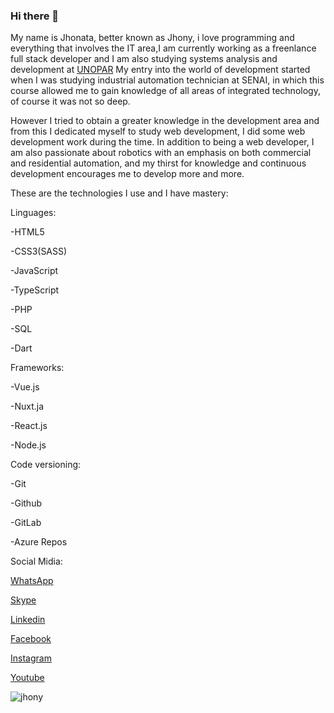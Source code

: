 ### Hi there 👋

My name is Jhonata, better known as Jhony, i love programming and everything that involves the IT area,I am currently working as a freenlance full stack developer and I am also studying systems analysis and development at [UNOPAR](http://unopar.br/) My entry into the world of development started when I was studying industrial automation technician at SENAI, in which this course allowed me to gain knowledge of all areas of integrated technology, of course it was not so deep. 

However I tried to obtain a greater knowledge in the development area and from this I dedicated myself to study web development, I did some web development work during the time. In addition to being a web developer, I am also passionate about robotics with an emphasis on both commercial and residential automation, and my thirst for knowledge and continuous development encourages me to develop more and more.

These are the technologies I use and I have mastery:

Linguages:

-HTML5

-CSS3(SASS)

-JavaScript

-TypeScript

-PHP

-SQL

-Dart

Frameworks:

-Vue.js

-Nuxt.ja

-React.js

-Node.js

Code versioning:

-Git

-Github

-GitLab

-Azure Repos




Social Midia:

[WhatsApp](https://api.whatsapp.com/send?phone=5581983708177)

[Skype](https://join.skype.com/invite/v9azzgZrhpWh)

[Linkedin](https://www.linkedin.com/in/jhonatavinicius2488/)

[Facebook](https://www.facebook.com/jhony.araujo.dev/)

[Instagram](https://www.instagram.com/jhony_araujo.dev/)

[Youtube](https://www.youtube.com/channel/UCoZmtYMSL8HCgyVbSMPYaiQ)

![jhony](https://www.jhonyaraujo.com.br/_nuxt/img/d69f331.webp)
